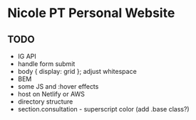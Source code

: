 # Nicole PT Personal Website

## TODO

- IG API
- handle form submit
- body { display: grid }; adjust whitespace
- BEM
- some JS and :hover effects
- host on Netlify or AWS
- directory structure
- section.consultation - superscript color (add .base class?)
